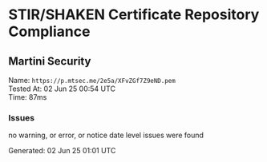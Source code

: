 # STIR/SHAKEN Certificate Repository Compliance

## Martini Security

Name: `https://p.mtsec.me/2e5a/XFvZGf7Z9eND.pem`\
Tested At: 02 Jun 25 00:54 UTC\
Time: 87ms

### Issues

no warning, or error, or notice date level issues were found

Generated: 02 Jun 25 01:01 UTC